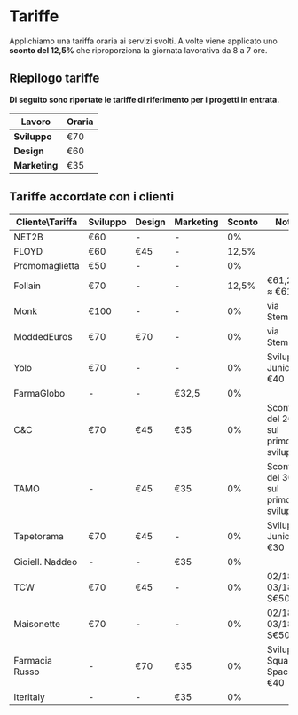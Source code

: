# Tariffe

Applichiamo una tariffa oraria ai servizi svolti. A volte viene applicato uno **sconto del 12,5%** 
che riproporziona la giornata lavorativa da 8 a 7 ore.

## Riepilogo tariffe

**Di seguito sono riportate le tariffe di riferimento per i progetti in entrata.**

| Lavoro    | Oraria |
|-----------|--------|
| **Sviluppo**  | €70    |
| **Design**    | €60    |
| **Marketing** | €35    |

## Tariffe accordate con i clienti

| Cliente\Tariffa | Sviluppo | Design | Marketing | Sconto | Note                               |
|-----------------|----------|--------|-----------|--------|------------------------------------|
| NET2B           | €60      | -      | -         | 0%     |                                    |
| FLOYD           | €60      | €45    | -         | 12,5%  |                                    |
| Promomaglietta  | €50      | -      | -         | 0%     |                                    |
| Follain         | €70      | -      | -         | 12,5%  | €61,25 ≈ €61                       |
| Monk            | €100     | -      | -         | 0%     | via Stembolt                       |
| ModdedEuros     | €70      | €70    | -         | 0%     | via Stembolt                       |
| Yolo            | €70      | -      | -         | 0%     | Sviluppo Junior €40                |
| FarmaGlobo      | -        | -      | €32,5     | 0%     |                                    |
| C&C             | €70      | €45    | €35       | 0%     | Sconto del 20% sul primo sviluppo  |
| TAMO            | -        | €45    | €35       | 0%     | Sconto del 30% sul primo sviluppo  |
| Tapetorama      | €70      | €45    | -         | 0%     | Sviluppo Junior €30                |
| Gioiell. Naddeo | -        | -      | €35       | 0%     |                                    |
| TCW             | €70      | €45    | -         | 0%     | 02/18 e 03/18 a S€50               |
| Maisonette      | €70      | -      | -         | 0%     | 02/18 e 03/18 a S€50               |
| Farmacia Russo  | -        | €70    | €35       | 0%     | Sviluppo Square Space €40          |
| Iteritaly       | -        | -      | €35       | 0%     |                                    |
